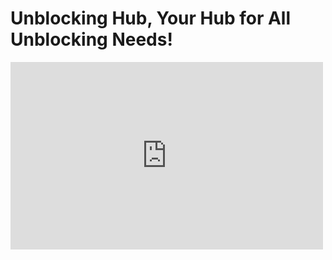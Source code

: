 # Unblocking Hub, Your Hub for All Unblocking Needs!

<embed src="http://www.example.com" style="width:500px; height: 300px;">
